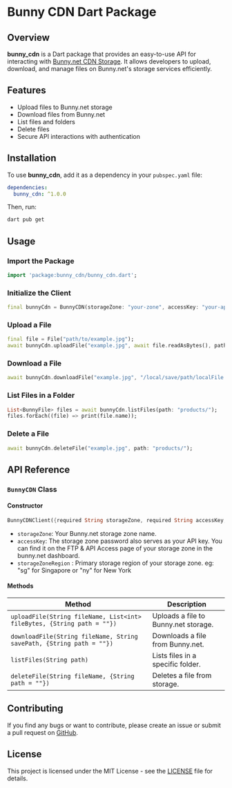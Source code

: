 # Bunny CDN Dart Package

## Overview
**bunny_cdn** is a Dart package that provides an easy-to-use API for interacting with [Bunny.net CDN Storage](https://bunny.net/). It allows developers to upload, download, and manage files on Bunny.net's storage services efficiently.

## Features
- Upload files to Bunny.net storage
- Download files from Bunny.net
- List files and folders
- Delete files
- Secure API interactions with authentication

## Installation

To use **bunny_cdn**, add it as a dependency in your `pubspec.yaml` file:

```yaml
dependencies:
  bunny_cdn: ^1.0.0
```

Then, run:

```sh
dart pub get
```

## Usage

### Import the Package
```dart
import 'package:bunny_cdn/bunny_cdn.dart';
```

### Initialize the Client
```dart
final bunnyCdn = BunnyCDN(storageZone: "your-zone", accessKey: "your-api-key");
```

### Upload a File
```dart
final file = File("path/to/example.jpg");
await bunnyCdn.uploadFile("example.jpg", await file.readAsBytes(), path: "products/"); // ignore path if the file is in root directory
```

### Download a File
```dart
await bunnyCdn.downloadFile("example.jpg", "/local/save/path/localFile.jpg", path="products/"); // ignore path if the file is in root directory
```

### List Files in a Folder
```dart
List<BunnyFile> files = await bunnyCdn.listFiles(path: "products/");
files.forEach((file) => print(file.name));
```

### Delete a File
```dart
await bunnyCdn.deleteFile("example.jpg", path: "products/");
```

## API Reference

### `BunnyCDN` Class
#### Constructor
```dart
BunnyCDNClient({required String storageZone, required String accessKey, String storageZoneRegion = ""});
```
- `storageZone`: Your Bunny.net storage zone name.
- `accessKey`: The storage zone password also serves as your API key. You can find it on the FTP & API Access page of your storage zone in the bunny.net dashboard.
- `storageZoneRegion` : Primary storage region of your storage zone. eg: "sg" for Singapore or "ny" for New York

#### Methods
| Method | Description |
|--------|-------------|
| `uploadFile(String fileName, List<int> fileBytes, {String path = ""})` | Uploads a file to Bunny.net storage. |
| `downloadFile(String fileName, String savePath, {String path = ""})` | Downloads a file from Bunny.net. |
| `listFiles(String path)` | Lists files in a specific folder. |
| `deleteFile(String fileName, {String path = ""})` | Deletes a file from storage. |

## Contributing
If you find any bugs or want to contribute, please create an issue or submit a pull request on [GitHub](https://github.com/manoj-narasimha/bunny_cdn).

## License
This project is licensed under the MIT License - see the [LICENSE](LICENSE) file for details.

